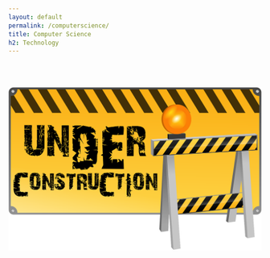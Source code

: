 ```yaml
---
layout: default
permalink: /computerscience/
title: Computer Science
h2: Technology
---
```

<img class="center" src="/images/ComingSoon.png" style="width:600px; padding-top:50px;">

<!--section50>
<h2>Programming Language</h2>

<p>Coding is done using <a href="https://news.codecademy.com/programming-languages/" target="_blank">Programming Languages</a>. <i>"Programming is giving a set of instructions to a computer to execute."</i> When you code, you use the <i>programming language</i> to give these instructions in a logical sequence to the computer. Once you learn how to code, it's very easy to pick up new programming languages. So don't worry about learning too many languages - just learn the language you need, and focus more on the logic of programming!</p>


</section50-->
